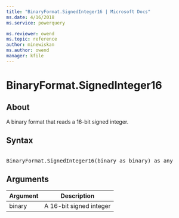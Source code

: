 ```yaml
---
title: "BinaryFormat.SignedInteger16 | Microsoft Docs"
ms.date: 4/16/2018
ms.service: powerquery

ms.reviewer: owend
ms.topic: reference
author: minewiskan
ms.author: owend
manager: kfile
---
```

# BinaryFormat.SignedInteger16

  
## About  
A binary format that reads a 16-bit signed integer.  
  
## Syntax

<pre>   
BinaryFormat.SignedInteger16(binary as binary) as any  
</pre>  
  
## Arguments  
  
|Argument|Description|  
|------------|---------------|  
|binary|A 16-bit signed integer|  
  
